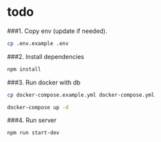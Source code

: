 # todo

###1. Copy env (update if needed). 
```bash
cp .env.example .env
```
###2. Install dependencies
```bash
npm install
```

###3. Run docker with db
```bash
cp docker-compose.example.yml docker-compose.yml

docker-compose up -d
```

###4. Run server
```bash
npm run start-dev
```


